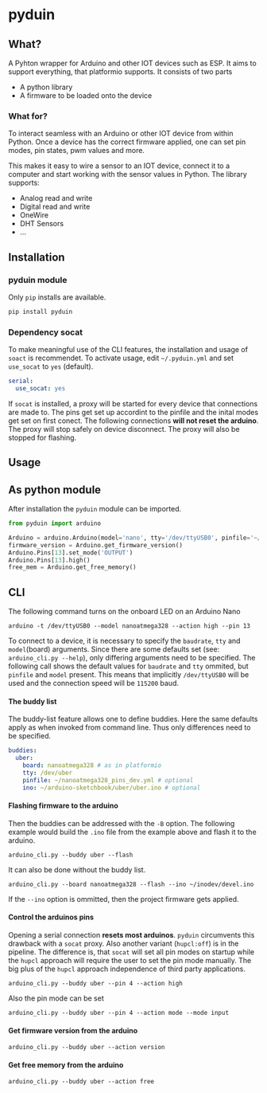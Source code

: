 # pyduin

## What?

A Pyhton wrapper for Arduino and other IOT devices such as ESP. It aims to support everything, that platformio supports. It consists of two parts

* A python library
* A firmware to be loaded onto the device

### What for?

To interact seamless with an Arduino or other IOT device from within Python. Once a device has the correct firmware applied, one can set pin modes, pin states, pwm values and more.

This makes it easy to wire a sensor to an IOT device, connect it to a computer and start working with the sensor values in Python. The library supports:

- Analog read and write
- Digital read and write
- OneWire
- DHT Sensors
- ...

## Installation

### pyduin module

Only `pip` installs are available.

```bash
pip install pyduin
```

### Dependency socat

To make meaningful use of the CLI features, the installation and usage of `soact` is recommendet. To activate usage, edit `~/.pyduin.yml` and set `use_socat` to `yes` (default).
```yaml
serial:
  use_socat: yes
```
If `socat` is installed, a proxy will be started for every device that connections are made to. The pins get set up accordint to the pinfile and the inital modes get set on first conect. The following connections **will not reset the arduino**. The proxy will stop safely on device disconnect. The proxy will also be stopped for flashing.

## Usage

## As python module

After installation the `pyduin` module can be imported.
```python
from pyduin import arduino

Arduino = arduino.Arduino(model='nano', tty='/dev/ttyUSB0', pinfile='~/.pyduin/pinfiles/nano.yml', baudrate=115200)
firmware_version = Arduino.get_firmware_version()
Arduino.Pins[13].set_mode('OUTPUT')
Arduino.Pins[13].high()
free_mem = Arduino.get_free_memory()
```
## CLI

The following command turns on the onboard LED on an Arduino Nano
```
arduino -t /dev/ttyUSB0 --model nanoatmega328 --action high --pin 13 
```

To connect to a device, it is necessary to specify the `baudrate`, `tty` and `model`(board) arguments. Since there are some defaults set (see: `arduino_cli.py --help`), only differing arguments need to be specified. The following call shows the default values for `baudrate` and `tty` ommited, but `pinfile` and `model` present. This means that implicitly `/dev/ttyUSB0` will be used and the connection speed will be `115200` baud.

#### The buddy list

The buddy-list feature allows one to define buddies. Here the same defaults apply as when invoked from command line. Thus only differences need to be specified.

```yaml
buddies:
  uber:
    board: nanoatmega328 # as in platformio
    tty: /dev/uber
    pinfile: ~/nanoatmega328_pins_dev.yml # optional 
    ino: ~/arduino-sketchbook/uber/uber.ino # optional
```

#### Flashing firmware to the arduino

Then the buddies can be addressed with the `-B` option. The following example would build the `.ino` file from the example above and flash it to the arduino. 
```
arduino_cli.py --buddy uber --flash
```
It can also be done without the buddy list.
```
arduino_cli.py --board nanoatmega328 --flash --ino ~/inodev/devel.ino
```

If the `--ino` option is ommitted, then the project firmware gets applied.

#### Control the arduinos pins

Opening a serial connection **resets most arduinos**. `pyduin` circumvents this drawback with a `socat` proxy. Also another variant (`hupcl:off`) is in the pipeline. The difference is, that `socat` will set all pin modes on startup while the `hupcl` approach will require the user to set the pin mode manually. The big plus of the `hupcl` approach independence of third party applications.
```
arduino_cli.py --buddy uber --pin 4 --action high
```
Also the pin mode can be set
```
arduino_cli.py --buddy uber --pin 4 --action mode --mode input
```
#### Get firmware version from the arduino

```
arduino_cli.py --buddy uber --action version
```
#### Get free memory from the arduino

```
arduino_cli.py --buddy uber --action free
```
